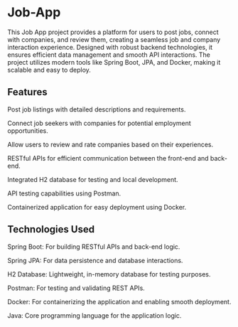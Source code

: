 # Job-App

This Job App project provides a platform for users to post jobs, connect with companies, and review them, creating a seamless job and company interaction experience. Designed with robust backend technologies, it ensures efficient data management and smooth API interactions. The project utilizes modern tools like Spring Boot, JPA, and Docker, making it scalable and easy to deploy.

## Features

Post job listings with detailed descriptions and requirements.

Connect job seekers with companies for potential employment opportunities.

Allow users to review and rate companies based on their experiences.

RESTful APIs for efficient communication between the front-end and back-end.

Integrated H2 database for testing and local development.

API testing capabilities using Postman.

Containerized application for easy deployment using Docker.

## Technologies Used

Spring Boot: For building RESTful APIs and back-end logic.

Spring JPA: For data persistence and database interactions.

H2 Database: Lightweight, in-memory database for testing purposes.

Postman: For testing and validating REST APIs.

Docker: For containerizing the application and enabling smooth deployment.

Java: Core programming language for the application logic.
